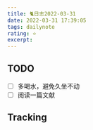 ```yaml
---
title: 🐈日志2022-03-31
date: 2022-03-31 17:39:05
tags: dailynote
rating: ⭐️
excerpt: 
---
```

## TODO
- [ ] 多喝水，避免久坐不动
- [ ] 阅读一篇文献

## Tracking

